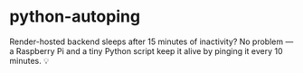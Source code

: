 # python-autoping
Render-hosted backend sleeps after 15 minutes of inactivity? No problem — a Raspberry Pi and a tiny Python script keep it alive by pinging it every 10 minutes. 💡
